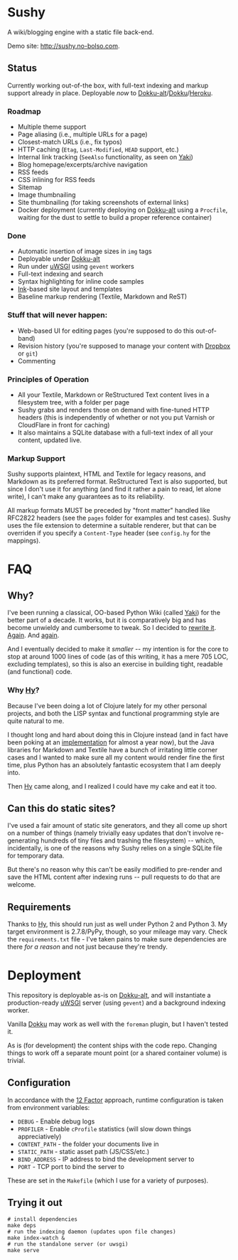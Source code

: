# Sushy

A wiki/blogging engine with a static file back-end. 

Demo site: <a href="http://sushy.no-bolso.com">http://sushy.no-bolso.com</a>.

## Status

Currently working out-of-the box, with full-text indexing and markup support already in place. Deployable _now_ to [Dokku-alt][da]/[Dokku][dokku]/[Heroku][heroku].

### Roadmap

* Multiple theme support
* Page aliasing (i.e., multiple URLs for a page)
* Closest-match URLs (i.e., fix typos)
* HTTP caching (`Etag`, `Last-Modified`, `HEAD` support, etc.)
* Internal link tracking (`SeeAlso` functionality, as seen on [Yaki][y])
* Blog homepage/excerpts/archive navigation
* RSS feeds
* CSS inlining for RSS feeds
* Sitemap
* Image thumbnailing
* Site thumbnailing (for taking screenshots of external links)
* Docker deployment (currently deploying on [Dokku-alt][da] using a `Procfile`, waiting for the dust to settle to build a proper reference container)

### Done

* Automatic insertion of image sizes in `img` tags
* Deployable under [Dokku-alt][da]
* Run under [uWSGI][uwsgi] using `gevent` workers
* Full-text indexing and search
* Syntax highlighting for inline code samples
* [Ink][ink]-based site layout and templates
* Baseline markup rendering (Textile, Markdown and ReST)

### Stuff that will never happen:

* Web-based UI for editing pages (you're supposed to do this out-of-band)
* Revision history (you're supposed to manage your content with [Dropbox][db] or `git`)
* Commenting

### Principles of Operation

* All your Textile, Markdown or ReStructured Text content lives in a filesystem tree, with a folder per page
* Sushy grabs and renders those on demand with fine-tuned HTTP headers (this is independently of whether or not you put Varnish or CloudFlare in front for caching)
* It also maintains a SQLite database with a full-text index of all your content, updated live.

### Markup Support

Sushy supports plaintext, HTML and Textile for legacy reasons, and Markdown as its preferred format. ReStructured Text is also supported, but since I don't use it for anything (and find it rather a pain to read, let alone write), I can't make any guarantees as to its reliability.

All markup formats MUST be preceded by "front matter" handled like RFC2822 headers (see the `pages` folder for examples and test cases). Sushy uses the file extension to determine a suitable renderer, but that can be overriden if you specify a `Content-Type` header (see `config.hy` for the mappings).

# FAQ

## Why?

I've been running a classical, OO-based Python Wiki (called [Yaki][y]) for the better part of a decade. It works, but it is comparatively big and has become unwieldy and cumbersome to tweak. So I decided to [rewrite it][tng]. [Again][gae]. And [again][clj].

And I eventually decided to make it _smaller_ -- my intention is for the core to stop at around 1000 lines of code (as of this writing, it has a mere 705 LOC, excluding templates), so this is also an exercise in building tight, readable (and functional) code.

### Why [Hy][hy]?

Because I've been doing a lot of Clojure lately for my other personal projects, and both the LISP syntax and functional programming style are quite natural to me.

I thought long and hard about doing this in Clojure instead (and in fact have been poking at an [implementation][clj] for almost a year now), but the Java libraries for Markdown and Textile have a bunch of irritating little corner cases and I wanted to make sure all my content would render fine the first time, plus Python has an absolutely fantastic ecosystem that I am deeply into.

Then [Hy][hy] came along, and I realized I could have my cake and eat it too.

## Can this do static sites?

I've used a fair amount of static site generators, and they all come up short on a number of things (namely trivially easy updates that don't involve re-generating hundreds of tiny files and trashing the filesystem) -- which, incidentally, is one of the reasons why Sushy relies on a single SQLite file for temporary data.

But there's no reason why this can't be easily modified to pre-render and save the HTML content after indexing runs -- pull requests to do that are welcome.

## Requirements

Thanks to [Hy][hy], this should run just as well under Python 2 and Python 3. My target environment is 2.7.8/PyPy, though, so your mileage may vary. Check the `requirements.txt` file - I've taken pains to make sure dependencies are there _for a reason_ and not just because they're trendy.

# Deployment

This repository is deployable as-is on [Dokku-alt][da], and will instantiate a production-ready [uWSGI][uwsgi] server (using `gevent`) and a background indexing worker. 

Vanilla [Dokku][dokku] may work as well with the `foreman` plugin, but I haven't tested it.

As is (for development) the content ships with the code repo. Changing things to work off a separate mount point (or a shared container volume) is trivial.

## Configuration

In accordance with the [12 Factor][12] approach, runtime configuration is taken from environment variables:

* `DEBUG` - Enable debug logs
* `PROFILER` - Enable `cProfile` statistics (will slow down things appreciatively)
* `CONTENT_PATH` - the folder your documents live in
* `STATIC_PATH`  - static asset path (JS/CSS/etc.)
* `BIND_ADDRESS` - IP address to bind the development server to
* `PORT`         - TCP port to bind the server to

These are set in the `Makefile` (which I use for a variety of purposes).

## Trying it out

```
# install dependencies
make deps
# run the indexing daemon (updates upon file changes)
make index-watch &
# run the standalone server (or uwsgi)
make serve
```

[heroku]: https://www.heroku.com/
[da]: http://dokku-alt.github.io
[dokku]: https://github.com/progrium/dokku
[fig]: http://www.fig.sh
[12]: http://12factor.net/
[hy]: http://hylang.org
[y]: https://github.com/rcarmo/Yaki
[tng]: https://github.com/rcarmo/yaki-tng
[gae]: https://github.com/rcarmo/yaki-gae
[clj]: https://github.com/rcarmo/yaki-clj
[ink]: http://ink.sapo.pt
[uwsgi]: https://github.com/unbit/uwsgi
[db]: http://www.dropbox.com
